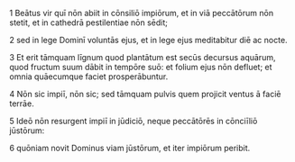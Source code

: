 1 Beātus vir quī nōn abiit in cōnsiliō impiōrum, et in viā peccātōrum nōn stetit, et in cathedrā pestilentiae nōn sēdit;

2 sed in lege Dominī voluntās ejus, et in lege ejus meditabitur diē ac nocte.

3 Et erit tāmquam līgnum quod plantātum est secūs decursus aquārum, quod fructum suum dābit in tempōre suō: et folium ejus nōn defluet; et omnia quāecumque faciet prosperābuntur.

4 Nōn sic impiī, nōn sic; sed tāmquam pulvis quem projicit ventus ā faciē terrāe.

5 Ideō nōn resurgent impiī in jūdiciō, neque peccātōrēs in cōnciīliō jūstōrum:

6 quōniam novit Dominus viam jūstōrum, et iter impiōrum peribit.
